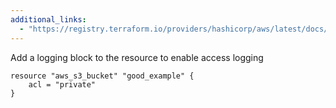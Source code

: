 ```yaml
---
additional_links: 
  - "https://registry.terraform.io/providers/hashicorp/aws/latest/docs/resources/s3_bucket"
---
```


Add a logging block to the resource to enable access logging

```hcl
resource "aws_s3_bucket" "good_example" {
	acl = "private"
}
```
